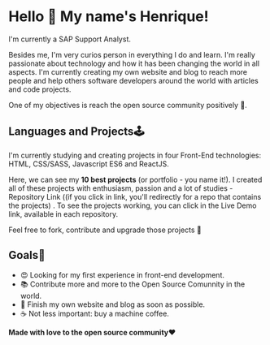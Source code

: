 # Hello 👋 My name's Henrique!

I'm currently a SAP Support Analyst. 

Besides me, I'm very curios person in everything I do and learn. I'm really passionate about technology and how it has been changing the world in all aspects. I'm currently creating my own website and blog to reach more people and help others software developers around the world with articles and code projects. 

One of my objectives is reach the open source community positively 🦸. 

## Languages and Projects🕹️
I'm currently studying and creating projects in four Front-End technologies: HTML, CSS/SASS, Javascript ES6 and ReactJS. 

Here, we can see my **10 best projects** (or portfolio - you name it!). I created all of these projects with enthusiasm, passion and a lot of studies - Repository Link ((if you click in link, you'll redirectly for a repo that contains the projects) . To see the projects working, you can click in the Live Demo link, available in each repository. 

Feel free to fork, contribute and upgrade those projects 🖖

## Goals🚀

- 😍 Looking for my first experience in front-end development.
- 📚 Contribute more and more to the Open Source Comunnity in the world. 
- 🎯 Finish my own website and blog as soon as possible.
- ☕ Not less important: buy a machine coffee.


**Made with love to the open source community**❤️
